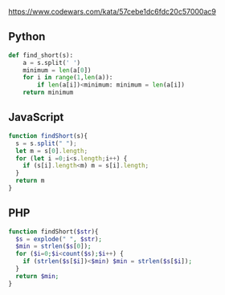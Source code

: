 https://www.codewars.com/kata/57cebe1dc6fdc20c57000ac9

## Python
```python
def find_short(s):
    a = s.split(' ')
    minimum = len(a[0])
    for i in range(1,len(a)):
        if len(a[i])<minimum: minimum = len(a[i])
    return minimum
```

## JavaScript
```js
function findShort(s){
  s = s.split(" ");
  let m = s[0].length;
  for (let i =0;i<s.length;i++) {
    if (s[i].length<m) m = s[i].length;
  }
  return m
}
```

## PHP
```php
function findShort($str){
  $s = explode(" ", $str);
  $min = strlen($s[0]);
  for ($i=0;$i<count($s);$i++) {
    if (strlen($s[$i])<$min) $min = strlen($s[$i]);
  }
  return $min;
}
```